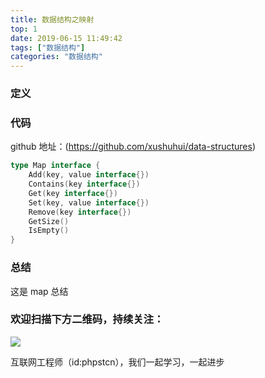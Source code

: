 ```yaml
---
title: 数据结构之映射
top: 1
date: 2019-06-15 11:49:42
tags: ["数据结构"]
categories: "数据结构"
---
```


### 定义

### 代码

github 地址：(https://github.com/xushuhui/data-structures)

``` go
type Map interface {
	Add(key, value interface{})
	Contains(key interface{})
	Get(key interface{})
	Set(key, value interface{})
	Remove(key interface{})
	GetSize()
	IsEmpty()
}
```

### 总结

这是 map 总结

### 欢迎扫描下方二维码，持续关注：

![](https://ww1.sinaimg.cn/large/a616b9a4gy1g4xzv954a4j20760763yo.jpg)

互联网工程师（id:phpstcn），我们一起学习，一起进步
